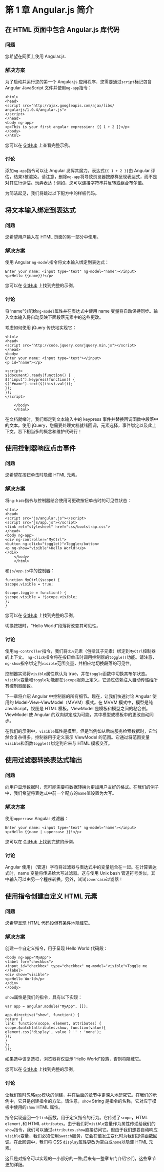 # 第 1 章 Angular.js 简介

## 在 HTML 页面中包含 Angular.js 库代码

### 问题

您希望在网页上使用 Angular.js.

### 解决方案

为了启动并运行您的第一个 Angular.js 应用程序，您需要通过`script`标记包含 Angular JavaScript 文件并使用`ng-app`指令：

```
<html>
<head>
<script src="http://ajax.googleapis.com/ajax/libs/ angularjs/1.0.4/angular.js">
</script>
</head>
<body ng-app>
<p>This is your first angular expression: {{ 1 + 2 }}</p>
</body>
</html>

```

您可以在 [GitHub](http://github.com/fdietz/recipes-with-angular-js-examples/tree/master/chapter1/recipe1) 上查看完整示例。

### 讨论

添加`ng-app`指令可以让 Angular 发挥其魔力。表达式`{{ 1 + 2 }}`由 Angular 评估，结果`3`被渲染。请注意，删除`ng-app`将导致浏览器按原样呈现表达式，而不是对其进行评估。玩弄表达！例如，您可以连接字符串并反转或组合布尔值。

为简洁起见，我们将跳过以下配方中的样板代码。

## 将文本输入绑定到表达式

### 问题

您希望用户输入在 HTML 页面的另一部分中使用。

### 解决方案

使用 Angular `ng-model`指令将文本输入绑定到表达式：

```
Enter your name: <input type="text" ng-model="name"></input>
<p>Hello {{name}}!</p>

```

您可以在 [GitHub](https://github.com/fdietz/recipes-with-angular-js-examples/tree/master/chapter1/recipe2) 上找到完整的示例。

### 讨论

将“name”分配给`ng-model`属性并在表达式中使用 name 变量将自动保持同步。输入文本输入将自动反映下面段落元素中的这些更改。

考虑如何使用 jQuery 传统地实现它：

```
<html>
<head>
<script src="http://code.jquery.com/jquery.min.js"></script>
</head>
<body>
Enter your name: <input type="text"></input>
<p id="name"></p>

<script>
$(document).ready(function() {
$("input").keypress(function() {
$("#name").text($(this).val());
});
});
</script>

    </body>
    </html>

```

在文档就绪时，我们绑定到文本输入中的 keypress 事件并替换回调函数中段落中的文本。使用 jQuery，您需要处理文档就绪回调，元素选择，事件绑定以及此上下文。吞下相当多的概念和维护代码行！

## 使用控制器响应点击事件

### 问题

您希望在按钮单击时隐藏 HTML 元素。

### 解决方案

将`ng-hide`指令与控制器结合使用可更改按钮单击时的可见性状态：

```
<html>
<head>
<script src="js/angular.js"></script>
<script src="js/app.js"></script>
<link rel="stylesheet" href="css/bootstrap.css">
</head>
<body ng-app>
<div ng-controller="MyCtrl">
<button ng-click="toggle()">Toggle</button>
<p ng-show="visible">Hello World!</p>
</div>
    </body>
    </html>

```

和`js/app.js`中的控制器：

```
function MyCtrl($scope) {
$scope.visible = true;

$scope.toggle = function() {
$scope.visible = !$scope.visible;
};
}

```

您可以在 [GitHub](https://github.com/fdietz/recipes-with-angular-js-examples/tree/master/chapter1/recipe3) 上找到完整的示例。

切换按钮时，“Hello World”段落将改变其可见性。

### 讨论

使用`ng-controller`指令，我们将`div`元素（包括其子元素）绑定到`MyCtrl`控制器的上下文。 `ng-click`指令将在按钮单击时调用控制器的`toggle()`功能。请注意，`ng-show`指令绑定到`visible`范围变量，并相应地切换段落的可见性。

控制器实现将`visible`属性默认为 true，并在`toggle`函数中切换其布尔状态。 `visible`变量和`toggle`功能都在`$scope`服务上定义，它通过依赖注入自动传递给所有控制器函数。

下一章将介绍 Angular 中控制器的所有细节。现在，让我们快速讨论 Angular 使用的 Model-View-ViewModel（MVVM）模式。在 MVVM 模式中，模型是纯 JavaScript，视图是 HTML 模板，ViewModel 是模板和模型之间的粘合剂。 ViewModel 使 Angular 的双向绑定成为可能，其中模型或模板中的更改自动同步。

在我们的示例中，`visible`属性是模型，但是当例如从后端服务检索数据时，它当然会复杂得多。控制器用于定义表示 ViewModel 的范围。它通过将范围变量`visible`和函数`toggle()`绑定到它来与 HTML 模板交互。

## 使用过滤器转换表达式输出

### 问题

向用户显示数据时，您可能需要将数据转换为更加用户友好的格式。在我们的例子中，我们希望将表达式中前一个配方的`name`值设置为大写。

### 解决方案

使用`uppercase` Angular 过滤器：

```
Enter your name: <input type="text" ng-model="name"></input>
<p>Hello {{name | uppercase }}!</p>

```

您可以在 [GitHub](https://github.com/fdietz/recipes-with-angular-js-examples/tree/master/chapter1/recipe4) 上找到完整的示例。

### 讨论

Angular 使用`|`（管道）字符将过滤器与表达式中的变量组合在一起。在计算表达式时，name 变量将传递给大写过滤器。这与使用 Unix bash 管道符号类似，其中输入可以由另一个程序转换。另外，试试`lowercase`过滤器！

## 使用指令创建自定义 HTML 元素

### 问题

您希望呈现 HTML 代码段但有条件地隐藏它。

### 解决方案

创建一个自定义指令，用于呈现 Hello World 代码段：

```
<body ng-app="MyApp">
<label for="checkbox">
<input id="checkbox" type="checkbox" ng-model="visible">Toggle me
</label>
<div show="visible">
<p>Hello World</p>
</div>
</body>

```

`show`属性是我们的指令，具有以下实现：

```
var app = angular.module("MyApp", []);

app.directive("show", function() {
return {
link: function(scope, element, attributes) {
scope.$watch(attributes.show, function(value){
element.css('display', value ? '' : 'none');
});
}
};
});

```

如果选中该复选框，浏览器将仅显示“Hello World”段落，否则将隐藏它。

您可以在 [GitHub](https://github.com/fdietz/recipes-with-angular-js-examples/tree/master/chapter1/recipe5) 上找到完整的示例。

### 讨论

让我们暂时忽略`app`模块的创建，并在后面的章节中更深入地研究它。在我们的示例中，它只是创建指令的方法。请注意，`show` String 是指令的名称，它对应于模板中使用的`show` HTML 属性。

指令实现返回一个`link`函数，用于定义指令的行为。它传递了`scope`，HTML `element,`和 HTML `attributes`。由于我们将`visible`变量作为属性传递给我们的`show`指令，我们可以通过`attributes.show`直接访问它。但由于我们想要自动响应`visible`变量，我们必须使用`$watch`服务，它会在值发生变化时为我们提供函数回调。在此回调中，我们将 CSS `display`属性更改为空白或`none`以隐藏 HTML 元素。

这只是对指令可以实现的一小部分的一瞥;后来有一整章专门介绍它们，这些章节更加详细。